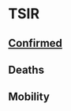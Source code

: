 # TSIR
## [Confirmed](https://github.com/HuangDerek/TSIR/tree/main/Confirmed)



## Deaths



## Mobility

